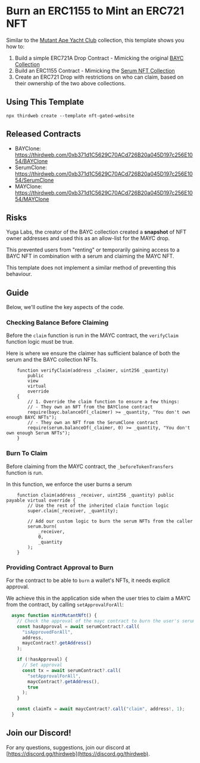 # Burn an ERC1155 to Mint an ERC721 NFT

Similar to the [Mutant Ape Yacht Club](https://opensea.io/collection/mutant-ape-yacht-club) collection, this template shows you how to:

1. Build a simple ERC721A Drop Contract - Mimicking the original [BAYC Collection](https://opensea.io/collection/boredapeyachtclub)
2. Build an ERC1155 Contract - Mimicking the [Serum NFT Collection](https://opensea.io/collection/bored-ape-chemistry-club) 
3. Create an ERC721 Drop with restrictions on who can claim, based on their ownership of the two above collections.

## Using This Template

```
npx thirdweb create --template nft-gated-website
```

## Released Contracts
- BAYClone: https://thirdweb.com/0xb371d1C5629C70ACd726B20a045D197c256E1054/BAYClone
- SerumClone: https://thirdweb.com/0xb371d1C5629C70ACd726B20a045D197c256E1054/SerumClone
- MAYClone: https://thirdweb.com/0xb371d1C5629C70ACd726B20a045D197c256E1054/MAYClone

## Risks

Yuga Labs, the creator of the BAYC collection created a **snapshot** of NFT owner addresses and used this as an allow-list for the MAYC drop.

This prevented users from "renting" or temporarily gaining access to a BAYC NFT in combination with a serum and claiming the MAYC NFT.

This template does not implement a similar method of preventing this behaviour.

## Guide

Below, we'll outline the key aspects of the code. 

### Checking Balance Before Claiming

Before the `claim` function is run in the MAYC contract, the `verifyClaim` function logic must be true.

Here is where we ensure the claimer has sufficient balance of both the serum and the BAYC collection NFTs.

```solidity
    function verifyClaim(address _claimer, uint256 _quantity)
        public
        view
        virtual
        override
    {
        // 1. Override the claim function to ensure a few things:
        // - They own an NFT from the BAYClone contract
        require(bayc.balanceOf(_claimer) >= _quantity, "You don't own enough BAYC NFTs");
        // - They own an NFT from the SerumClone contract
        require(serum.balanceOf(_claimer, 0) >= _quantity, "You don't own enough Serum NFTs");
    }
```

### Burn To Claim

Before claiming from the MAYC contract, the `_beforeTokenTransfers` function is run.

In this function, we enforce the user burns a serum 

```solidity
    function claim(address _receiver, uint256 _quantity) public payable virtual override {
        // Use the rest of the inherited claim function logic
        super.claim(_receiver, _quantity);

        // Add our custom logic to burn the serum NFTs from the caller
        serum.burn(
            _receiver,
            0,
            _quantity
        );
    }
```

### Providing Contract Approval to Burn

For the contract to be able to `burn` a wallet's NFTs, it needs explicit approval.

We achieve this in the application side when the user tries to claim a MAYC from the contract, by calling `setApprovalForAll`:

```jsx
  async function mintMutantNft() {
    // Check the approval of the mayc contract to burn the user's serum tokens
    const hasApproval = await serumContract?.call(
      "isApprovedForAll",
      address,
      maycContract?.getAddress()
    );

    if (!hasApproval) {
      // Set approval
      const tx = await serumContract?.call(
        "setApprovalForAll",
        maycContract?.getAddress(),
        true
      );
    }

    const claimTx = await maycContract?.call("claim", address!, 1);
  }
```

## Join our Discord!

For any questions, suggestions, join our discord at [https://discord.gg/thirdweb](https://discord.gg/thirdweb).
